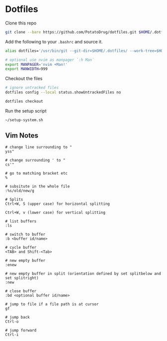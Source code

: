 # Dotfiles

Clone this repo
```bash
git clone --bare https://github.com/PotatoDrug/dotfiles.git $HOME/.dotfiles
```

Add the following to your `.bashrc` and source it.
```bash
alias dotfiles='/usr/bin/git --git-dir=$HOME/.dotfiles/ --work-tree=$HOME'

# optional use nvim as manpager `:h Man`
export MANPAGER='nvim +Man!'
export MANWIDTH=999
```

Checkout the files
```bash
# ignore untracked files
dotfiles config --local status.showUntrackedFiles no

dotfiles checkout
```

Run the setup script
```bash
~/setup-system.sh
```

## Vim Notes
```
# change line surrounding to "
yss"

# change surrounding ' to "
cs'"

# go to matching bracket etc
%

# subsitute in the whole file
:%s/old/new/g

# Splits
Ctrl+W, S (upper case) for horizontal splitting

Ctrl+W, v (lower case) for vertical splitting

# list buffers
:ls

# switch to buffer
:b <buffer id/name>

# cycle buffer
<TAB> and Shift-<Tab>

# new empty buffer
:enew

# new empty buffer in split (orientation defined by set splitbelow and set splitright)
:new

# close buffer
:bd <optional buffer id/name>

# jump to file if a file path is at cursor
gf

# jump back
Ctrl-o

# jump forward
Ctrl-i
```
